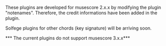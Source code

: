 These plugins are developed for musescore 2.x.x by modifying the plugin "notenames".
Therefore, the credit informations have been added in the plugin.

Solfege plugins for other chords (key signature) will be arriving soon.

*** The current plugins do not support musescore 3.x.x***
